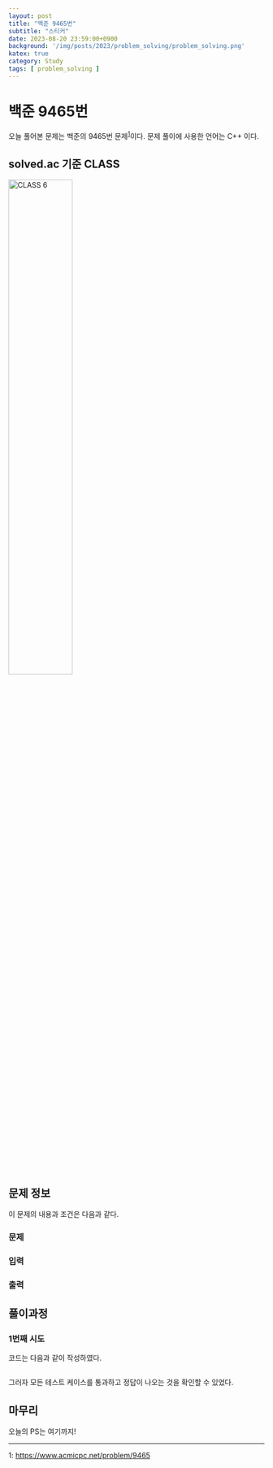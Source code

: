 ```yaml
---
layout: post
title: "백준 9465번"
subtitle: "스티커"
date: 2023-08-20 23:59:00+0900
background: '/img/posts/2023/problem_solving/problem_solving.png'
katex: true
category: Study
tags: [ problem_solving ]
---
```


# 백준 9465번

오늘 풀어본 문제는 백준의 9465번 문제<sup>[1](#footnote_1)</sup>이다. 문제 풀이에 사용한 언어는 C++ 이다.

## solved.ac 기준 CLASS

<img src="https://static.solved.ac/class/c6.svg" width="50%" height="50%" alt="CLASS 6">

## 문제 정보

이 문제의 내용과 조건은 다음과 같다.

### 문제



### 입력


### 출력



## 풀이과정

### 1번째 시도



코드는 다음과 같이 작성하였다.

```cpp

```

그러자 모든 테스트 케이스를 통과하고 정답이 나오는 것을 확인할 수 있었다.

## 마무리


오늘의 PS는 여기까지!

---
<a name="footnote_1">1</a>: <https://www.acmicpc.net/problem/9465>  